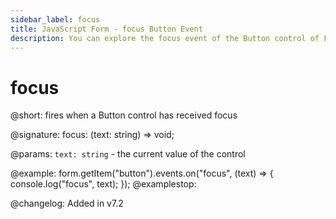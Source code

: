 ```yaml
---
sidebar_label: focus
title: JavaScript Form - focus Button Event 
description: You can explore the focus event of the Button control of Form in the documentation of the DHTMLX JavaScript UI library. Browse developer guides and API reference, try out code examples and live demos, and download a free 30-day evaluation version of DHTMLX Suite 7.
---
```


# focus

@short: fires when a Button control has received focus

@signature: focus: (text: string) => void;

@params:
`text: string` - the current value of the control

@example:
form.getItem("button").events.on("focus", (text) => {
    console.log("focus", text);
});
@examplestop:

@changelog: Added in v7.2
